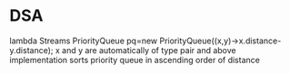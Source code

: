 # DSA
lambda Streams
PriorityQueue<pair> pq=new PriorityQueue<pair>((x,y)->x.distance-y.distance);
x and y are automatically of type pair and above implementation sorts priority queue in ascending order of distance 
